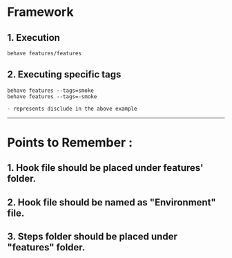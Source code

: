 # Framework

## 1. Execution
    behave features/features

## 2. Executing specific tags
    behave features --tags=smoke
    behave features --tags=-smoke
`- represents disclude in the above example`

---

# Points to Remember :

## 1. Hook file should be placed under features' folder.
## 2. Hook file should be named as "Environment" file.
## 3. Steps folder should be placed under "features" folder.
